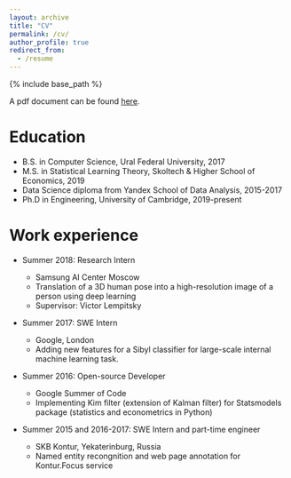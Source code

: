 ```yaml
---
layout: archive
title: "CV"
permalink: /cv/
author_profile: true
redirect_from:
  - /resume
---
```


{% include base_path %}

A pdf document can be found [here](https://valerytyumen.github.io/files/cv.pdf).

Education
======
* B.S. in Computer Science, Ural Federal University, 2017
* M.S. in Statistical Learning Theory, Skoltech & Higher School of Economics, 2019
* Data Science diploma from Yandex School of Data Analysis, 2015-2017
* Ph.D in Engineering, University of Cambridge, 2019-present

Work experience
======
* Summer 2018: Research Intern
  * Samsung AI Center Moscow
  * Translation of a 3D human pose into a high-resolution image of a person using deep learning
  * Supervisor: Victor Lempitsky

* Summer 2017: SWE Intern
  * Google, London
  * Adding new features for a Sibyl classifier for large-scale internal machine learning task.

* Summer 2016: Open-source Developer
  * Google Summer of Code
  * Implementing Kim filter (extension of Kalman filter) for Statsmodels package (statistics and econometrics in Python)

* Summer 2015 and 2016-2017: SWE Intern and part-time engineer
  * SKB Kontur, Yekaterinburg, Russia
  * Named entity recongnition and web page annotation for Kontur.Focus service
